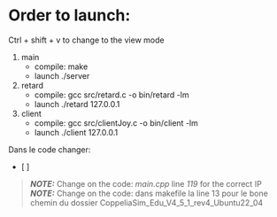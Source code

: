 # Order to launch:
Ctrl + shift + v to change to the view mode

1. main
   - compile: make 
   - launch ./server
2. retard
   - compile: gcc src/retard.c -o bin/retard -lm
   - launch ./retard 127.0.0.1
3. client
   - compile: gcc src/clientJoy.c -o bin/client -lm 
   - launch ./client 127.0.0.1


Dans le code changer:
- [ ] 

> **_NOTE:_**  Change on the code:  *main.cpp* line *119* for the correct IP
> **_NOTE:_**  Change on the code:  dans makefile  la line 13 pour le bone chemin du dossier CoppeliaSim_Edu_V4_5_1_rev4_Ubuntu22_04